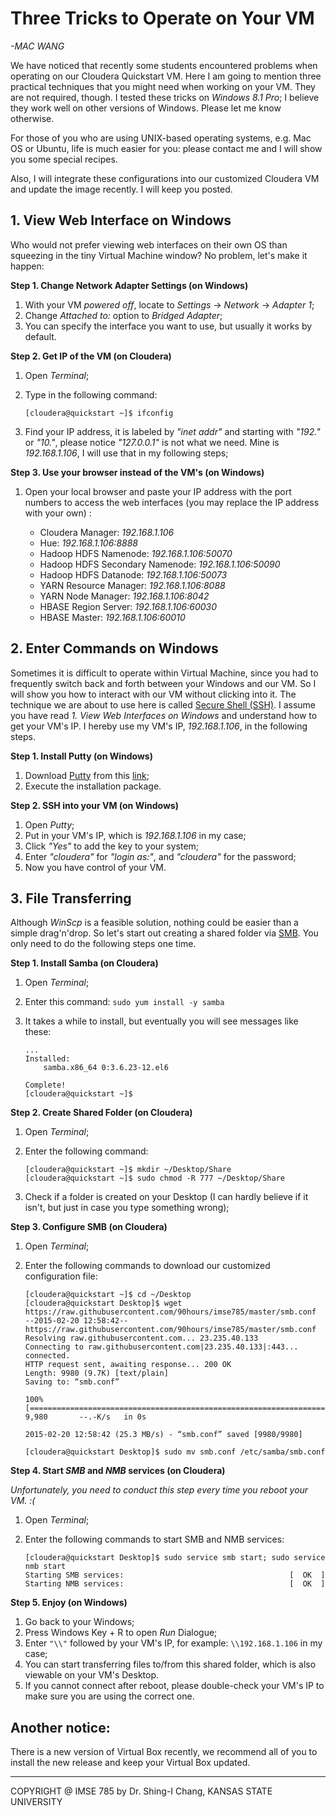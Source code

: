 Three Tricks to Operate on Your VM
===
*-MAC WANG*

We have noticed that recently some students encountered problems when operating on our Cloudera Quickstart VM. Here I am going to mention three practical techniques that you might need when working on your VM. They are not required, though. I tested these tricks on *Windows 8.1 Pro*; I believe they work well on other versions of Windows. Please let me know otherwise. 

For those of you who are using UNIX-based operating systems, e.g. Mac OS or Ubuntu, life is much easier for you: please contact me and I will show you some special recipes. 

Also, I will integrate these configurations into our customized Cloudera VM and update the image recently. I will keep you posted. 

## 1. View Web Interface on Windows

Who would not prefer viewing web interfaces on their own OS than squeezing in the tiny Virtual Machine window? No problem, let's make it happen:

**Step 1. Change Network Adapter Settings (on Windows)**

1. With your VM _powered off_, locate to *Settings* -> *Network* -> *Adapter 1*;
2. Change *Attached to:* option to *Bridged Adapter*;
3. You can specify the interface you want to use, but usually it works by default.

**Step 2. Get IP of the VM (on Cloudera)**

1. Open *Terminal*;
2. Type in the following command: 

	```
	[cloudera@quickstart ~]$ ifconfig
	```
3. Find your IP address, it is labeled by *"inet addr"* and starting with *"192."* or *"10."*, please notice *"127.0.0.1"* is not what we need. Mine is *192.168.1.106*, I will use that in my following steps;

**Step 3. Use your browser instead of the VM's (on Windows)**

1. Open your local browser and paste your IP address with the port numbers to access the web interfaces (you may replace the IP address with your own) :

	* Cloudera Manager: *192.168.1.106*
	* Hue: *192.168.1.106:8888*
	* Hadoop HDFS Namenode: *192.168.1.106:50070*
	* Hadoop HDFS Secondary Namenode: *192.168.1.106:50090*
	* Hadoop HDFS Datanode: *192.168.1.106:50073*
	* YARN Resource Manager: *192.168.1.106:8088*
	* YARN Node Manager: *192.168.1.106:8042*
	* HBASE Region Server: *192.168.1.106:60030*
	* HBASE Master: *192.168.1.106:60010*

	
## 2. Enter Commands on Windows

Sometimes it is difficult to operate within Virtual Machine, since you had to frequently switch back and forth between your Windows and our VM. So I will show you how to interact with our VM without clicking into it. The technique we are about to use here is called [Secure Shell (SSH)](http://en.wikipedia.org/wiki/Secure_Shell). I assume you have read *1. View Web Interfaces on Windows* and understand how to get your VM's IP. I hereby use my VM's IP, *192.168.1.106*, in the following steps. 

**Step 1. Install Putty (on Windows)**

1. Download [Putty](http://en.wikipedia.org/wiki/PuTTY) from this [link](http://the.earth.li/~sgtatham/putty/latest/x86/putty.exe);
2. Execute the installation package.

**Step 2. SSH into your VM (on Windows)**

1. Open *Putty*;
2. Put in your VM's IP, which is *192.168.1.106* in my case;
3. Click *"Yes"* to add the key to your system;
4. Enter *"cloudera"* for *"login as:"*, and *"cloudera"* for the password;
5. Now you have control of your VM.


## 3. File Transferring

Although *WinScp* is a feasible solution, nothing could be easier than a simple drag'n'drop. So let's start out creating a shared folder via [SMB](http://en.wikipedia.org/wiki/Server_Message_Block). You only need to do the following steps one time. 

**Step 1. Install Samba (on Cloudera)**

1. Open *Terminal*;
2. Enter this command: `sudo yum install -y samba`
3. It takes a while to install, but eventually you will see messages like these: 
	
	```
	...
	Installed:
		samba.x86_64 0:3.6.23-12.el6
	
	Complete!
	[cloudera@quickstart ~]$
	```

**Step 2. Create Shared Folder (on Cloudera)**

1. Open *Terminal*;
2. Enter the following command: 

	```
	[cloudera@quickstart ~]$ mkdir ~/Desktop/Share
	[cloudera@quickstart ~]$ sudo chmod -R 777 ~/Desktop/Share
	```

3. Check if a folder is created on your Desktop (I can hardly believe if it isn't, but just in case you type something wrong);

**Step 3. Configure SMB (on Cloudera)**

1. Open *Terminal*;
2. Enter the following commands to download our customized configuration file:

	```
	[cloudera@quickstart ~]$ cd ~/Desktop
	[cloudera@quickstart Desktop]$ wget https://raw.githubusercontent.com/90hours/imse785/master/smb.conf
	--2015-02-20 12:58:42--  https://raw.githubusercontent.com/90hours/imse785/master/smb.conf
	Resolving raw.githubusercontent.com... 23.235.40.133
	Connecting to raw.githubusercontent.com|23.235.40.133|:443... connected.
	HTTP request sent, awaiting response... 200 OK
	Length: 9980 (9.7K) [text/plain]
	Saving to: “smb.conf”

	100%[===================================================================================================================================>] 9,980       --.-K/s   in 0s

	2015-02-20 12:58:42 (25.3 MB/s) - “smb.conf” saved [9980/9980]

	[cloudera@quickstart Desktop]$ sudo mv smb.conf /etc/samba/smb.conf 
	```

**Step 4. Start *SMB* and *NMB* services (on Cloudera)**

*Unfortunately, you need to conduct this step every time you reboot your VM. :(*

1. Open *Terminal*;
2. Enter the following commands to start SMB and NMB services:

	```
	[cloudera@quickstart Desktop]$ sudo service smb start; sudo service nmb start
	Starting SMB services:                                     [  OK  ]
	Starting NMB services:                                     [  OK  ]
	```

**Step 5. Enjoy (on Windows)**

1. Go back to your Windows;
2. Press Windows Key + R to open *Run* Dialogue; 
3. Enter `"\\"` followed by your VM's IP, for example: `\\192.168.1.106` in my case;
4. You can start transferring files to/from this shared folder, which is also viewable on your VM's Desktop.
5. If you cannot connect after reboot, please double-check your VM's IP to make sure you are using the correct one. 

## Another notice: 

There is a new version of Virtual Box recently, we recommend all of  you to install the new release and keep your Virtual Box updated. 

<hr>
COPYRIGHT @ IMSE 785 by Dr. Shing-I Chang, KANSAS STATE UNIVERSITY